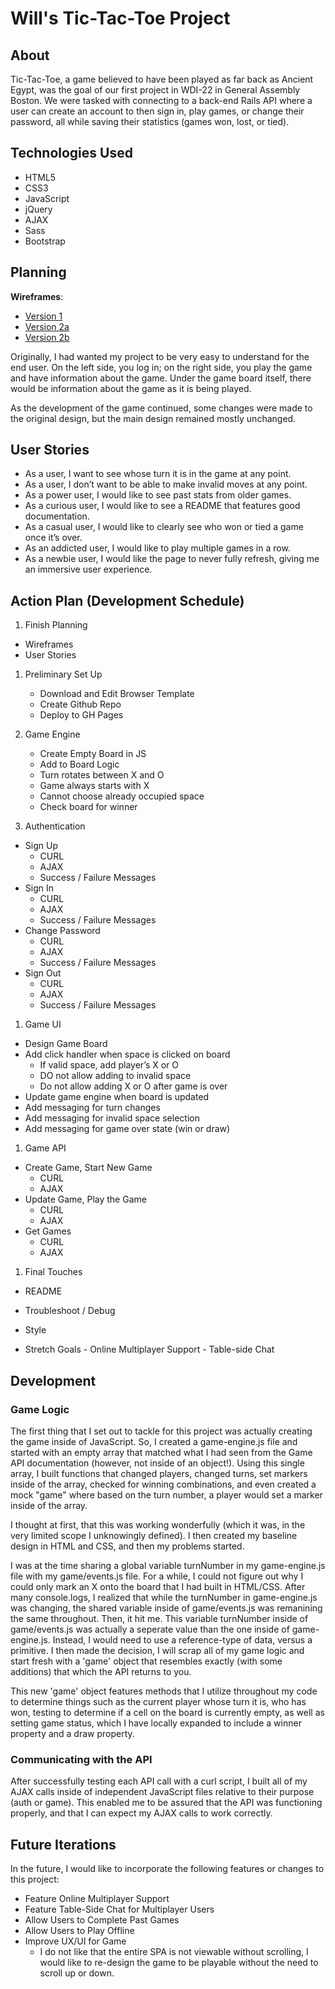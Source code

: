 # Will's Tic-Tac-Toe Project

## About
Tic-Tac-Toe, a game believed to have been played as far back as Ancient Egypt, was the goal of our first project in WDI-22 in General Assembly Boston. We were tasked with connecting to a back-end Rails API where a user can create an account to then sign in, play games, or change their password, all while saving their statistics (games won, lost, or tied).

## Technologies Used
- HTML5
- CSS3
- JavaScript
- jQuery
- AJAX
- Sass
- Bootstrap

## Planning
__Wireframes__:
- [Version 1](https://i.imgur.com/ZOyFUMz.jpg)
- [Version 2a](https://i.imgur.com/vSKeZwh.jpg)
- [Version 2b](https://i.imgur.com/xsOJZyZ.jpg)

Originally, I had wanted my project to be very easy to understand for the end user. On the left side, you log in; on the right side, you play the game and have information about the game. Under the game board itself, there would be information about the game as it is being played.

As the development of the game continued, some changes were made to the original design, but the main design remained mostly unchanged.

## User Stories
- As a user, I want to see whose turn it is in the game at any point.
- As a user, I don’t want to be able to make invalid moves at any point.
- As a power user, I would like to see past stats from older games.
- As a curious user, I would like to see a README that features good documentation.
- As a casual user, I would like to clearly see who won or tied a game once it’s over.
- As an addicted user, I would like to play multiple games in a row.
- As a newbie user, I would like the page to never fully refresh, giving me an immersive user experience.

## Action Plan (Development Schedule)
1. Finish Planning
  - Wireframes
  - User Stories

1. Preliminary Set Up
    - Download and Edit Browser Template
    - Create Github Repo
    - Deploy to GH Pages

1. Game Engine
    - Create Empty Board in JS
    - Add to Board Logic
    - Turn rotates between X and O
    - Game always starts with X
    - Cannot choose already occupied space
    - Check board for winner

1. Authentication
  - Sign Up
    - CURL
    - AJAX
    - Success / Failure Messages
  - Sign In
    - CURL
    - AJAX
    - Success / Failure Messages
  - Change Password
    - CURL
    - AJAX
    - Success / Failure Messages
  - Sign Out
    - CURL
    - AJAX
    - Success / Failure Messages

1. Game UI
  - Design Game Board
  - Add click handler when space is clicked on board
    - If valid space, add player’s X or O
    - DO not allow adding to invalid space
    - Do not allow adding X or O after game is over
  - Update game engine when board is updated
  - Add messaging for turn changes
  - Add messaging for invalid space selection
  - Add messaging for game over state (win or draw)

1. Game API
  - Create Game, Start New Game
    - CURL
    - AJAX
  - Update Game, Play the Game
    - CURL
    - AJAX
  - Get Games
    - CURL
    - AJAX

1. Final Touches
  - README
  - Troubleshoot / Debug
  - Style

- Stretch Goals
		- Online Multiplayer Support
		- Table-side Chat

## Development
### Game Logic

The first thing that I set out to tackle for this project was actually creating the game inside of JavaScript. So, I created a game-engine.js file and started with an empty array that matched what I had seen from the Game API documentation (however, not inside of an object!). Using this single array, I built functions that changed players, changed turns, set markers inside of the array, checked for winning combinations, and even created a mock "game" where based on the turn number, a player would set a marker inside of the array.

I thought at first, that this was working wonderfully (which it was, in the very limited scope I unknowingly defined). I then created my baseline design in HTML and CSS, and then my problems started.

I was at the time sharing a global variable turnNumber in my game-engine.js file with my game/events.js file. For a while, I could not figure out why I could only mark an X onto the board that I had built in HTML/CSS. After many console.logs, I realized that while the turnNumber in game-engine.js was changing, the shared variable inside of game/events.js was remanining the same throughout. Then, it hit me. This variable turnNumber inside of game/events.js was actually a seperate value than the one inside of game-engine.js. Instead, I would need to use a reference-type of data, versus a primitive. I then made the decision, I will scrap all of my game logic and start fresh with a 'game' object that resembles exactly (with some additions) that which the API returns to you.

This new 'game' object features methods that I utilize throughout my code to determine things such as the current player whose turn it is, who has won, testing to determine if a cell on the board is currently empty, as well as setting game status, which I have locally expanded to include a winner property and a draw property.

### Communicating with the API

After successfully testing each API call with a curl script, I built all of my AJAX calls inside of independent JavaScript files relative to their purpose (auth or game). This enabled me to be assured that the API was functioning properly, and that I can expect my AJAX calls to work correctly.

## Future Iterations
In the future, I would like to incorporate the following features or changes to this project:

- Feature Online Multiplayer Support
- Feature Table-Side Chat for Multiplayer Users
- Allow Users to Complete Past Games
- Allow Users to Play Offline
- Improve UX/UI for Game
  - I do not like that the entire SPA is not viewable without scrolling, I would like to re-design the game to be playable without the need to scroll up or down.
